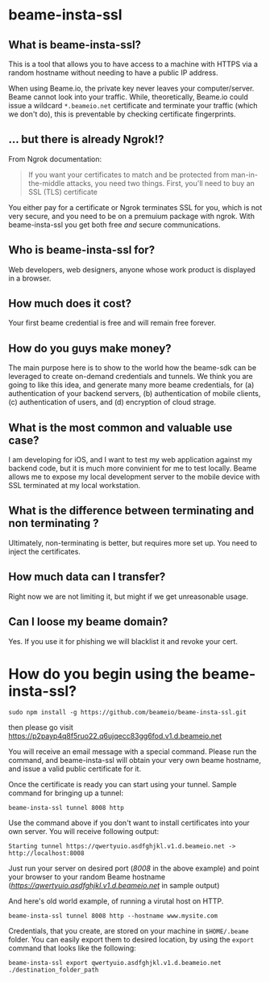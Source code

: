 # beame-insta-ssl

## What is beame-insta-ssl?

This is a tool that allows you to have access to a machine with HTTPS via a random hostname without needing to have a public IP address.

When using Beame.io, the private key never leaves your computer/server. Beame cannot look into your traffic. While, theoretically, Beame.io could issue a wildcard `*.beameio.net` certificate and terminate your traffic (which we don't do), this is preventable by checking certificate fingerprints.

## ... but there is already Ngrok!?

From Ngrok documentation:
> If you want your certificates to match and be protected from man-in-the-middle attacks, you need two things. First, you'll need to buy an SSL (TLS) certificate

You either pay for a certificate or Ngrok terminates SSL for you, which is not very secure, and you need to be on a premuium package with ngrok. With beame-insta-ssl you get both free _and_ secure communications.

## Who is beame-insta-ssl for?

Web developers, web designers, anyone whose work product is displayed in a browser.

## How much does it cost?

Your first beame credential is free and will remain free forever.

## How do you guys make money?

The main purpose here is to show to the world how the beame-sdk can be leveraged to create on-demand credentials and tunnels. We think you are going to like this idea, and generate many more beame credentials, for (a) authentication of your backend servers, (b) authentication of mobile clients, (c) authentication of users, and (d) encryption of cloud strage.

## What is the most common and valuable use case?
I am developing for iOS, and I want to test my web application against my backend code, but it is much more convinient for me to test locally. Beame allows me to expose my local development server to the mobile device with SSL terminated at my local workstation.

## What is the difference between terminating and non terminating ?

Ultimately, non-terminating is better, but requires more set up. You need to inject the certificates.

## How much data can I transfer?

Right now we are not limiting it, but might if we get unreasonable usage.

## Can I loose my beame domain?

Yes. If you use it for phishing we will blacklist it and revoke your cert.

# How do you begin using the beame-insta-ssl?

	sudo npm install -g https://github.com/beameio/beame-insta-ssl.git

then please go visit https://p2payp4q8f5ruo22.q6ujqecc83gg6fod.v1.d.beameio.net

You will receive an email message with a special command. Please run the command, and beame-insta-ssl will obtain your very own beame hostname, and issue a valid public certificate for it.

Once the certificate is ready you can start using your tunnel. Sample command for bringing up a tunnel:

	beame-insta-ssl tunnel 8008 http

Use the command above if you don't want to install certificates into your own server. You will receive following output:

	Starting tunnel https://qwertyuio.asdfghjkl.v1.d.beameio.net -> http://localhost:8008

Just run your server on desired port (_8008_ in the above example) and point your browser to your random Beame hostname (_https://qwertyuio.asdfghjkl.v1.d.beameio.net_ in sample output)

And here's old world example, of running a virutal host on HTTP.

	beame-insta-ssl tunnel 8008 http --hostname www.mysite.com

Credentials, that you create, are stored on your machine in `$HOME/.beame` folder. You can easily export them to desired location, by using the `export` command that looks like the following:

	beame-insta-ssl export qwertyuio.asdfghjkl.v1.d.beameio.net ./destination_folder_path

